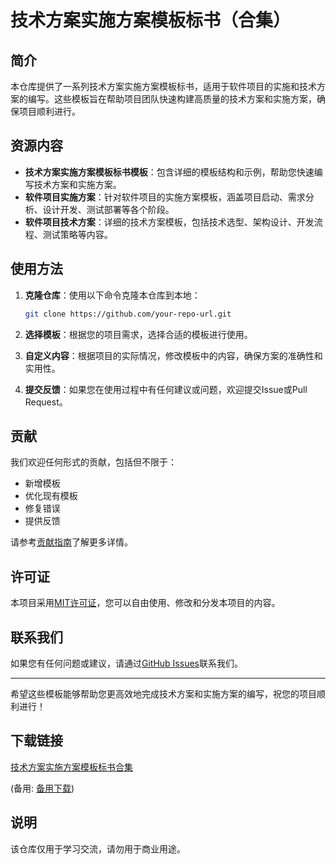 # 技术方案实施方案模板标书（合集）

## 简介

本仓库提供了一系列技术方案实施方案模板标书，适用于软件项目的实施和技术方案的编写。这些模板旨在帮助项目团队快速构建高质量的技术方案和实施方案，确保项目顺利进行。

## 资源内容

- **技术方案实施方案模板标书模板**：包含详细的模板结构和示例，帮助您快速编写技术方案和实施方案。
- **软件项目实施方案**：针对软件项目的实施方案模板，涵盖项目启动、需求分析、设计开发、测试部署等各个阶段。
- **软件项目技术方案**：详细的技术方案模板，包括技术选型、架构设计、开发流程、测试策略等内容。

## 使用方法

1. **克隆仓库**：使用以下命令克隆本仓库到本地：
   ```bash
   git clone https://github.com/your-repo-url.git
   ```

2. **选择模板**：根据您的项目需求，选择合适的模板进行使用。

3. **自定义内容**：根据项目的实际情况，修改模板中的内容，确保方案的准确性和实用性。

4. **提交反馈**：如果您在使用过程中有任何建议或问题，欢迎提交Issue或Pull Request。

## 贡献

我们欢迎任何形式的贡献，包括但不限于：

- 新增模板
- 优化现有模板
- 修复错误
- 提供反馈

请参考[贡献指南](CONTRIBUTING.md)了解更多详情。

## 许可证

本项目采用[MIT许可证](LICENSE)，您可以自由使用、修改和分发本项目的内容。

## 联系我们

如果您有任何问题或建议，请通过[GitHub Issues](https://github.com/your-repo-url/issues)联系我们。

---

希望这些模板能够帮助您更高效地完成技术方案和实施方案的编写，祝您的项目顺利进行！

## 下载链接
[技术方案实施方案模板标书合集](https://pan.quark.cn/s/a71f8fbc149e) 

(备用: [备用下载](https://pan.baidu.com/s/1AKxYG1EJbJ6r5lvtrPc3CQ?pwd=1234))

## 说明

该仓库仅用于学习交流，请勿用于商业用途。
